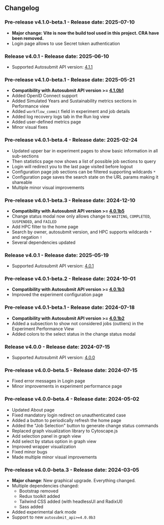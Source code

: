 ## Changelog

### Pre-release v4.1.0-beta.1 - Release date: 2025-07-10

* **Major change: Vite is now the build tool used in this project. CRA have been removed.**
* Login page allows to use Secret token authentication

### Release v4.0.1 - Release date: 2025-06-10

* Supported Autosubmit API version: [4.1.1](https://pypi.org/project/autosubmit-api/4.1.1/)

### Pre-release v4.1.0-beta.1 - Release date: 2025-05-21

* **Compatibility with Autosubmit API version >= [4.1.0b1](https://pypi.org/project/autosubmit-api/4.1.0b1/)**
* Added OpenID Connect support
* Added Simulated Years and Sustainability metrics sections in Performance view
* Added `workflow_commit` field in experiment and job details
* Added log recovery logs tab in the Run log view 
* Added user-defined metrics page
* Minor visual fixes

### Pre-release v4.0.1-beta.4 - Release date: 2025-02-24

* Updated upper bar in experiment pages to show basic information in all sub-sections
* Then statistics page now shows a list of possible job sections to query
* Login will redirect you to the last page visited before logout
* Configuration page job sections can be filtered supporting wildcards `*`
* Configuration page saves the search state on the URL params making it shareable
* Multiple minor visual improvements

### Pre-release v4.0.1-beta.3 - Release date: 2024-12-10

* **Compatibility with Autosubmit API version >= [4.0.1b5](https://pypi.org/project/autosubmit-api/4.0.1b5/)**
* Change status modal now only allows change to `WAITING`, `COMPLETED`, `SUSPENDED`, and `FAILED`
* Add HPC filter to the home page
* Search by owner, autosubmit version, and HPC supports wildcards `*` and negation `!`
* Several dependencies updated

### Release v4.0.1 - Release date: 2025-05-19

* Supported Autosubmit API version: [4.0.1](https://pypi.org/project/autosubmit-api/4.0.1/)

### Pre-release v4.0.1-beta.2 - Release date: 2024-10-01

* **Compatibility with Autosubmit API version >= [4.0.1b3](https://pypi.org/project/autosubmit-api/4.0.1b3/)**
* Improved the experiment configuration page

### Pre-release v4.0.1-beta.1 - Release date: 2024-07-18

* **Compatibility with Autosubmit API version >= [4.0.1b2](https://pypi.org/project/autosubmit-api/4.0.1b1/)**
* Added a subsection to show not considered jobs (outliers) in the Experiment Performance View
* Added colors to the select status in the change status modal

### Release v4.0.0 - Release date: 2024-07-15

* Supported Autosubmit API version: [4.0.0](https://pypi.org/project/autosubmit-api/4.0.0/)

### Pre-release v4.0.0-beta.5 - Release date: 2024-07-15

* Fixed error messages in Login page
* Minor improvements in experiment performance page

### Pre-release v4.0.0-beta.4 - Release date: 2024-05-02

* Updated About page
* Fixed mandatory login redirect on unauthenticated case
* Added a button to periodically refresh the home page
* Added the "Job Selection" button to generate change status commands 
* Replaced graph visualization library to Cytoscape.js
* Add selection panel in graph view
* Add select by status option in graph view
* Improved wrapper visualization
* Fixed minor bugs
* Made multiple minor visual improvements

### Pre-release v4.0.0-beta.3 - Release date: 2024-03-05

* **Major change**: New graphical upgrade. Everything changed.
* Multiple dependencies changed:
    * Bootstrap removed
    * Redux toolkit added
    * Tailwind CSS added (with headlessUI and RadixUI)
    * Sass added
* Added experimental dark mode
* Support to new `autosubmit_api>=4.0.0b3`